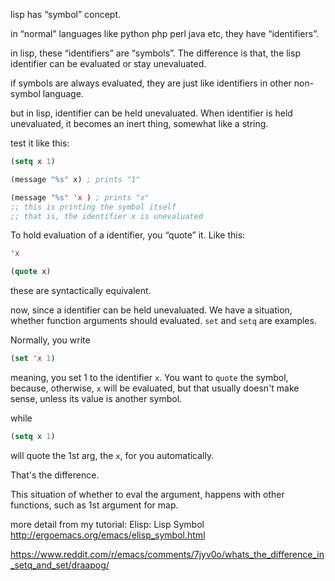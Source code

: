 lisp has “symbol” concept.

in “normal” languages like python php perl java etc, they have “identifiers”.

in lisp, these “identifiers” are “symbols”. The difference is that, the lisp identifier can be evaluated or stay unevaluated.

if symbols are always evaluated, they are just like identifiers in other non-symbol language.

but in lisp, identifier can be held unevaluated. When identifier is held unevaluated, it becomes an inert thing, somewhat like a string.

test it like this:

```lisp
(setq x 1)

(message "%s" x) ; prints "1"

(message "%s" 'x ) ; prints "x"
;; this is printing the symbol itself
;; that is, the identifier x is unevaluated
```

To hold evaluation of a identifier, you “quote” it. Like this:

```lisp
'x

(quote x)
```

these are syntactically equivalent.

now, since a identifier can be held unevaluated. We have a situation, whether function arguments should evaluated. `set` and `setq` are examples.

Normally, you write

```lisp
(set 'x 1)
```

meaning, you set 1 to the identifier `x`. You want to `quote` the symbol, because, otherwise, `x` will be evaluated, but that usually doesn't make sense, unless its value is another symbol.

while

```lisp
(setq x 1)
```

will quote the 1st arg, the `x`, for you automatically.

That's the difference.

This situation of whether to eval the argument, happens with other functions, such as 1st argument for map.

more detail from my tutorial: Elisp: Lisp Symbol http://ergoemacs.org/emacs/elisp_symbol.html


https://www.reddit.com/r/emacs/comments/7jyv0o/whats_the_difference_in_setq_and_set/draapog/
